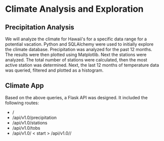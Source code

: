 # Climate Analysis and Exploration
## Precipitation Analysis
We will analyze the climate for Hawaii's for a specific data range for a potential vacation. Python and SQLAlchemy were used to initially explore the climate database. Precipitation was analyzed for the past 12 months. The results were then plotted using Matplotlib. Next the stations were analyzed. The total number of stations were calculated, then the most active station was determined. Next, the last 12 months of temperature data was queried, filtered and plotted as a histogram. 
## Climate App
Based on the above queries, a Flask API was designed. It included the following routes:
* /
* /api/v1.0/precipitation
* /api/v1.0/stations
* /api/v1.0/tobs
* /api/v1.0/ < start >
/api/v1.0/<start>/<end>
